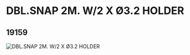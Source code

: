 # DBL.SNAP 2M. W/2 X Ø3.2 HOLDER
## 19159
![DBL.SNAP 2M. W/2 X Ø3.2 HOLDER](https://lc-www-live-s.legocdn.com/media/bricks/5/2/6124733.jpg)